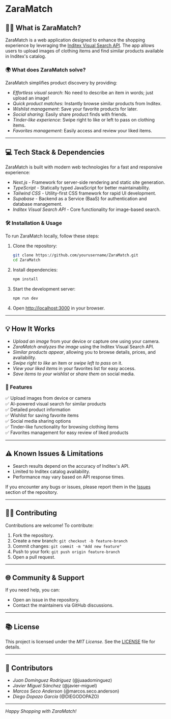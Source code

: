 # ZaraMatch

## 👩‍💻 What is ZaraMatch?
ZaraMatch is a web application designed to enhance the shopping experience by leveraging the [Inditex Visual Search API](https://developer.inditex.com/apimktplc/web/products/pubapimkt/protocols/REST/apis/visual-search/overview). The app allows users to upload images of clothing items and find similar products available in Inditex's catalog.

### 🌍 What does ZaraMatch solve?
ZaraMatch simplifies product discovery by providing:
- *Effortless visual search*: No need to describe an item in words; just upload an image!
- *Quick product matches*: Instantly browse similar products from Inditex.
- *Wishlist management*: Save your favorite products for later.
- *Social sharing*: Easily share product finds with friends.
- *Tinder-like experience*: Swipe right to like or left to pass on clothing items.
- *Favorites management*: Easily access and review your liked items.

---

## 💻 Tech Stack & Dependencies
ZaraMatch is built with modern web technologies for a fast and responsive experience:
- *Next.js* - Framework for server-side rendering and static site generation.
- *TypeScript* - Statically typed JavaScript for better maintainability.
- *Tailwind CSS* - Utility-first CSS framework for rapid UI development.
- *Supabase* - Backend as a Service (BaaS) for authentication and database management.
- *Inditex Visual Search API* - Core functionality for image-based search.

### 🛠 Installation & Usage
To run ZaraMatch locally, follow these steps:

1. Clone the repository:
   ```sh
   git clone https://github.com/yourusername/ZaraMatch.git
   cd ZaraMatch
   ```
   
2. Install dependencies:
   ```sh
   npm install
   ```
   
3. Start the development server:
   ```sh
   npm run dev
   ```
   
4. Open [http://localhost:3000](http://localhost:3000) in your browser.

---

## 💡 How It Works
- *Upload an image* from your device or capture one using your camera.
- *ZaraMatch analyzes the image* using the Inditex Visual Search API.
- *Similar products appear*, allowing you to browse details, prices, and availability.
- *Swipe right to like* an item or *swipe left to pass* on it.
- *View your liked items* in your favorites list for easy access.
- *Save items to your wishlist* or *share them* on social media.

### 🚀 Features
✅ Upload images from device or camera  
✅ AI-powered visual search for similar products  
✅ Detailed product information  
✅ Wishlist for saving favorite items  
✅ Social media sharing options  
✅ Tinder-like functionality for browsing clothing items  
✅ Favorites management for easy review of liked products  

---

## ⚠ Known Issues & Limitations
- Search results depend on the accuracy of Inditex's API.
- Limited to Inditex catalog availability.
- Performance may vary based on API response times.

If you encounter any bugs or issues, please report them in the [Issues](https://github.com/juaandominguez/ZaraMatch/issues) section of the repository.

---

## 👨‍💼 Contributing
Contributions are welcome! To contribute:
1. Fork the repository.
2. Create a new branch: `git checkout -b feature-branch`
3. Commit changes: `git commit -m "Add new feature"`
4. Push to your fork: `git push origin feature-branch`
5. Open a pull request.

---

## 🌐 Community & Support
If you need help, you can:
- Open an issue in the repository.
- Contact the maintainers via GitHub discussions.

---

## 📚 License
This project is licensed under the *MIT License*. See the [LICENSE](LICENSE.md) file for details.

---

## 👥 Contributors
- *Juan Domínguez Rodríguez* (@juaadominguez)  
- *Javier Miguel Sánchez* (@javier-miguel)  
- *Marcos Seco Anderson* (@marcos.seco.anderson)  
- *Diego Dopazo García* (@DIEGODOPAZO)  

---

*Happy Shopping with ZaraMatch!*

